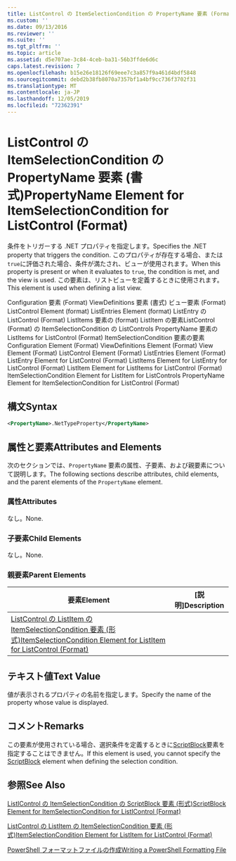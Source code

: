 ```yaml
---
title: ListControl の ItemSelectionCondition の PropertyName 要素 (Format) |Microsoft Docs
ms.custom: ''
ms.date: 09/13/2016
ms.reviewer: ''
ms.suite: ''
ms.tgt_pltfrm: ''
ms.topic: article
ms.assetid: d5e707ae-3c84-4ceb-ba31-56b3ffde6d6c
caps.latest.revision: 7
ms.openlocfilehash: b15e26e18126f69eee7c3a857f9a461d4bdf5848
ms.sourcegitcommit: debd2b38fb8070a7357bf1a4bf9cc736f3702f31
ms.translationtype: MT
ms.contentlocale: ja-JP
ms.lasthandoff: 12/05/2019
ms.locfileid: "72362391"
---
```

# <a name="propertyname-element-for-itemselectioncondition-for-listcontrol-format"></a><span data-ttu-id="0a1ba-102">ListControl の ItemSelectionCondition の PropertyName 要素 (書式)</span><span class="sxs-lookup"><span data-stu-id="0a1ba-102">PropertyName Element for ItemSelectionCondition for ListControl (Format)</span></span>

<span data-ttu-id="0a1ba-103">条件をトリガーする .NET プロパティを指定します。</span><span class="sxs-lookup"><span data-stu-id="0a1ba-103">Specifies the .NET property that triggers the condition.</span></span> <span data-ttu-id="0a1ba-104">このプロパティが存在する場合、または `true`に評価された場合、条件が満たされ、ビューが使用されます。</span><span class="sxs-lookup"><span data-stu-id="0a1ba-104">When this property is present or when it evaluates to `true`, the condition is met, and the view is used.</span></span> <span data-ttu-id="0a1ba-105">この要素は、リストビューを定義するときに使用されます。</span><span class="sxs-lookup"><span data-stu-id="0a1ba-105">This element is used when defining a list view.</span></span>

<span data-ttu-id="0a1ba-106">Configuration 要素 (Format) ViewDefinitions 要素 (書式) ビュー要素 (Format) ListControl Element (format) ListEntries Element (format) ListEntry の ListControl (Format) ListItems 要素の (format) ListItem の要素ListControl (Format) の ItemSelectionCondition の ListControls PropertyName 要素の ListItems for ListControl (Format) ItemSelectionCondition 要素の要素</span><span class="sxs-lookup"><span data-stu-id="0a1ba-106">Configuration Element (Format) ViewDefinitions Element (Format) View Element (Format) ListControl Element (Format) ListEntries Element (Format) ListEntry Element for ListControl (Format) ListItems Element for ListEntry for ListControl (Format) ListItem Element for ListItems for ListControl (Format) ItemSelectionCondition Element for ListItem for ListControls PropertyName Element for ItemSelectionCondition for ListControl (Format)</span></span>

## <a name="syntax"></a><span data-ttu-id="0a1ba-107">構文</span><span class="sxs-lookup"><span data-stu-id="0a1ba-107">Syntax</span></span>

```xml
<PropertyName>.NetTypeProperty</PropertyName>
```

## <a name="attributes-and-elements"></a><span data-ttu-id="0a1ba-108">属性と要素</span><span class="sxs-lookup"><span data-stu-id="0a1ba-108">Attributes and Elements</span></span>

<span data-ttu-id="0a1ba-109">次のセクションでは、`PropertyName` 要素の属性、子要素、および親要素について説明します。</span><span class="sxs-lookup"><span data-stu-id="0a1ba-109">The following sections describe attributes, child elements, and the parent elements of the `PropertyName` element.</span></span>

### <a name="attributes"></a><span data-ttu-id="0a1ba-110">属性</span><span class="sxs-lookup"><span data-stu-id="0a1ba-110">Attributes</span></span>

<span data-ttu-id="0a1ba-111">なし。</span><span class="sxs-lookup"><span data-stu-id="0a1ba-111">None.</span></span>

### <a name="child-elements"></a><span data-ttu-id="0a1ba-112">子要素</span><span class="sxs-lookup"><span data-stu-id="0a1ba-112">Child Elements</span></span>

<span data-ttu-id="0a1ba-113">なし。</span><span class="sxs-lookup"><span data-stu-id="0a1ba-113">None.</span></span>

### <a name="parent-elements"></a><span data-ttu-id="0a1ba-114">親要素</span><span class="sxs-lookup"><span data-stu-id="0a1ba-114">Parent Elements</span></span>

|<span data-ttu-id="0a1ba-115">要素</span><span class="sxs-lookup"><span data-stu-id="0a1ba-115">Element</span></span>|<span data-ttu-id="0a1ba-116">[説明]</span><span class="sxs-lookup"><span data-stu-id="0a1ba-116">Description</span></span>|
|-------------|-----------------|
|[<span data-ttu-id="0a1ba-117">ListControl の ListItem の ItemSelectionCondition 要素 (形式)</span><span class="sxs-lookup"><span data-stu-id="0a1ba-117">ItemSelectionCondition Element for ListItem for ListControl (Format)</span></span>](./itemselectioncondition-element-for-listitem-for-listcontrol-format.md)||

## <a name="text-value"></a><span data-ttu-id="0a1ba-118">テキスト値</span><span class="sxs-lookup"><span data-stu-id="0a1ba-118">Text Value</span></span>

<span data-ttu-id="0a1ba-119">値が表示されるプロパティの名前を指定します。</span><span class="sxs-lookup"><span data-stu-id="0a1ba-119">Specify the name of the property whose value is displayed.</span></span>

## <a name="remarks"></a><span data-ttu-id="0a1ba-120">コメント</span><span class="sxs-lookup"><span data-stu-id="0a1ba-120">Remarks</span></span>

<span data-ttu-id="0a1ba-121">この要素が使用されている場合、選択条件を定義するときに[ScriptBlock](./scriptblock-element-for-itemselectioncondition-for-listcontrol-format.md)要素を指定することはできません。</span><span class="sxs-lookup"><span data-stu-id="0a1ba-121">If this element is used, you cannot specify the [ScriptBlock](./scriptblock-element-for-itemselectioncondition-for-listcontrol-format.md) element when defining the selection condition.</span></span>

## <a name="see-also"></a><span data-ttu-id="0a1ba-122">参照</span><span class="sxs-lookup"><span data-stu-id="0a1ba-122">See Also</span></span>

[<span data-ttu-id="0a1ba-123">ListIControl の ItemSelectionCondition の ScriptBlock 要素 (形式)</span><span class="sxs-lookup"><span data-stu-id="0a1ba-123">ScriptBlock Element for ItemSelectionCondition for ListIControl (Format)</span></span>](./scriptblock-element-for-itemselectioncondition-for-listcontrol-format.md)

[<span data-ttu-id="0a1ba-124">ListControl の ListItem の ItemSelectionCondition 要素 (形式)</span><span class="sxs-lookup"><span data-stu-id="0a1ba-124">ItemSelectionCondition Element for ListItem for ListControl (Format)</span></span>](./itemselectioncondition-element-for-listitem-for-listcontrol-format.md)

[<span data-ttu-id="0a1ba-125">PowerShell フォーマットファイルの作成</span><span class="sxs-lookup"><span data-stu-id="0a1ba-125">Writing a PowerShell Formatting File</span></span>](./writing-a-powershell-formatting-file.md)
